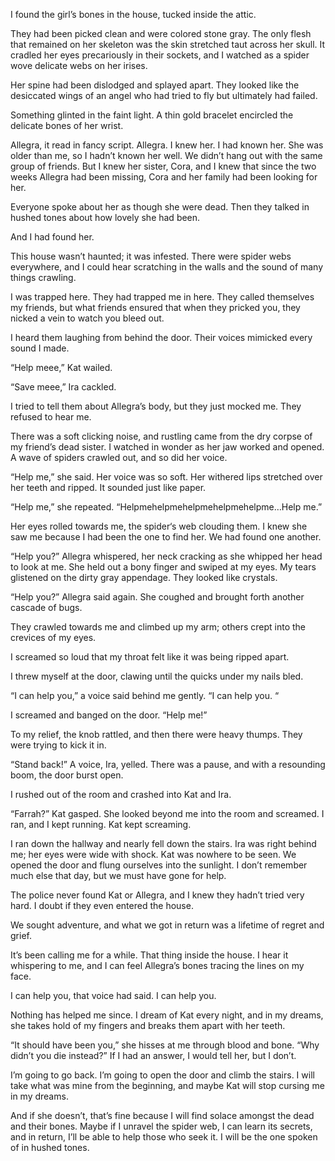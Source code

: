 I found the girl’s bones in the house, tucked inside the attic.

They had been picked clean and were colored stone gray. The only flesh that remained on her skeleton was the skin stretched taut across her skull. It cradled her eyes precariously in their sockets, and I watched as a spider wove delicate webs on her irises.

Her spine had been dislodged and splayed apart. They looked like the desiccated wings of an angel who had tried to fly but ultimately had failed.

Something glinted in the faint light. A thin gold bracelet encircled the delicate bones of her wrist.

Allegra, it read in fancy script. Allegra. I knew her. I had known her. She was older than me, so I hadn’t known her well. We didn’t hang out with the same group of friends. But I knew her sister, Cora, and I knew that since the two weeks Allegra had been missing, Cora and her family had been looking for her.

Everyone spoke about her as though she were dead. Then they talked in hushed tones about how lovely she had been.

And I had found her.

This house wasn’t haunted; it was infested. There were spider webs everywhere, and I could hear scratching in the walls and the sound of many things crawling.

I was trapped here. They had trapped me in here. They called themselves my friends, but what friends ensured that when they pricked you, they nicked a vein to watch you bleed out.

I heard them laughing from behind the door. Their voices mimicked every sound I made.

“Help meee,” Kat wailed.

“Save meee,” Ira cackled.

I tried to tell them about Allegra’s body, but they just mocked me. They refused to hear me.

There was a soft clicking noise, and rustling came from the dry corpse of my friend’s dead sister. I watched in wonder as her jaw worked and opened. A wave of spiders crawled out, and so did her voice.

“Help me,” she said. Her voice was so soft. Her withered lips stretched over her teeth and ripped. It sounded just like paper.

“Help me,” she repeated. “Helpmehelpmehelpmehelpmehelpme…Help me.”

Her eyes rolled towards me, the spider‘s web clouding them. I knew she saw me because I had been the one to find her. We had found one another.

“Help you?” Allegra whispered, her neck cracking as she whipped her head to look at me. She held out a bony finger and swiped at my eyes. My tears glistened on the dirty gray appendage. They looked like crystals.

“Help you?” Allegra said again. She coughed and brought forth another cascade of bugs.

They crawled towards me and climbed up my arm; others crept into the crevices of my eyes.

I screamed so loud that my throat felt like it was being ripped apart.

I threw myself at the door, clawing until the quicks under my nails bled.

“I can help you,” a voice said behind me gently. “I can help you. “

I screamed and banged on the door. “Help me!”

To my relief, the knob rattled, and then there were heavy thumps. They were trying to kick it in.

“Stand back!” A voice, Ira, yelled. There was a pause, and with a resounding boom, the door burst open.

I rushed out of the room and crashed into Kat and Ira.

“Farrah?” Kat gasped. She looked beyond me into the room and screamed. I ran, and I kept running. Kat kept screaming.

I ran down the hallway and nearly fell down the stairs. Ira was right behind me; her eyes were wide with shock. Kat was nowhere to be seen.
We opened the door and flung ourselves into the sunlight. I don’t remember much else that day, but we must have gone for help.

The police never found Kat or Allegra, and I knew they hadn’t tried very hard.  I doubt if they even entered the house.

We sought adventure, and what we got in return was a lifetime of regret and grief.

It’s been calling me for a while. That thing inside the house. I hear it whispering to me, and I can feel Allegra’s bones tracing the lines on my face.

I can help you, that voice had said. I can help you.

Nothing has helped me since. I dream of Kat every night, and in my dreams, she takes hold of my fingers and breaks them apart with her teeth.

“It should have been you,” she hisses at me through blood and bone. “Why didn’t you die instead?” 
If I had an answer, I would tell her, but I don’t.

I’m going to go back. I’m going to open the door and climb the stairs. I will take what was mine from the beginning, and maybe Kat will stop cursing me in my dreams.

And if she doesn’t, that’s fine because I will find solace amongst the dead and their bones. Maybe if I unravel the spider web, I can learn its secrets, and in return, I’ll be able to help those who seek it. I will be the one spoken of in hushed tones.
